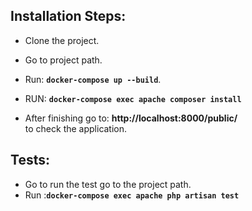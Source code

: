 ## Installation Steps:
- Clone the project.

- Go to project path.

- Run: **`docker-compose up --build`**.

- RUN: **`docker-compose exec apache composer install`**

- After finishing go to: **http://localhost:8000/public/**  
to check the application.     

## Tests:
- Go to run the test go to the project path.
- Run :**`docker-compose exec apache php artisan test`**
